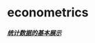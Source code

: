 # econometrics

##### [统计数据的基本展示](https://github.com/chengyumeng/econometrics/blob/master/pictures/matplotlib-1.0.ipynb)

